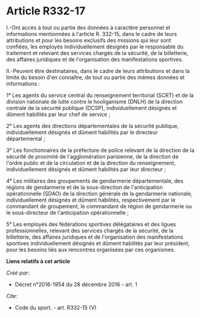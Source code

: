 # Article R332-17

I.-Ont accès à tout ou partie des données à caractère personnel et informations mentionnées à l'article R. 332-15, dans le
cadre de leurs attributions et pour les besoins exclusifs des missions qui leur sont confiées, les employés individuellement
désignés par le responsable du traitement et relevant des services chargés de la sécurité, de la billetterie, des affaires
juridiques et de l'organisation des manifestations sportives. 

II.-Peuvent être destinataires, dans le cadre de leurs attributions et dans la limite du besoin d'en connaître, de tout ou
partie des mêmes données et informations : 

1° Les agents du service central du renseignement territorial (SCRT) et de la division nationale de lutte contre le
hooliganisme (DNLH) de la direction centrale de la sécurité publique (DCSP), individuellement désignés et dûment habilités
par leur chef de service ; 

2° Les agents des directions départementales de la sécurité publique, individuellement désignés et dûment habilités par le
directeur départemental ; 

3° Les fonctionnaires de la préfecture de police relevant de la direction de la sécurité de proximité de l'agglomération
parisienne, de la direction de l'ordre public et de la circulation et de la direction du renseignement, individuellement
désignés et dûment habilités par leur directeur ; 

4° Les militaires des groupements de gendarmerie départementale, des régions de gendarmerie et de la sous-direction de
l'anticipation opérationnelle (SDAO) de la direction générale de la gendarmerie nationale, individuellement désignés et
dûment habilités, respectivement par le commandant de groupement, le commandant de région de gendarmerie ou le sous-directeur
de l'anticipation opérationnelle ; 

5° Les employés des fédérations sportives délégataires et des ligues professionnelles, relevant des services chargés de la
sécurité, de la billetterie, des affaires juridiques et de l'organisation des manifestations sportives individuellement
désignés et dûment habilités par leur président, pour les besoins liés aux rencontres organisées par ces organismes.

**Liens relatifs à cet article**

_Créé par_:

  - Décret n°2016-1954 du 28 décembre 2016 - art. 1

_Cite_:

  - Code du sport. - art. R332-15 (V)
